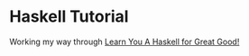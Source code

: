 # Haskell Tutorial

Working my way through [Learn You A Haskell for Great Good!](http://learnyouahaskell.com/)